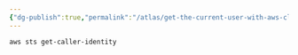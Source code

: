```yaml
---
{"dg-publish":true,"permalink":"/atlas/get-the-current-user-with-aws-cli/","tags":["aws","quicktip"]}
---
```



```bash
aws sts get-caller-identity
```